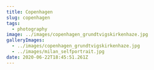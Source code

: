 ```yaml
---
title: Copenhagen
slug: copenhagen
tags:
  - photography
image: ../images/copenhagen_grundtvigskirkenhaze.jpg
galleryImages:
  - ../images/copenhagen_grundtvigskirkenhaze.jpg
  - ../images/milan_selfportrait.jpg
date: 2020-06-22T18:45:51.261Z
---
```

